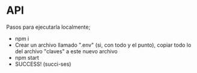 # API 
Pasos para ejecutarla localmente;
- npm i
- Crear un archivo llamado ".env" (si, con todo y el punto), copiar todo lo del archivo "claves" a este nuevo archivo
- npm start
- SUCCESS! (succi-ses) 
